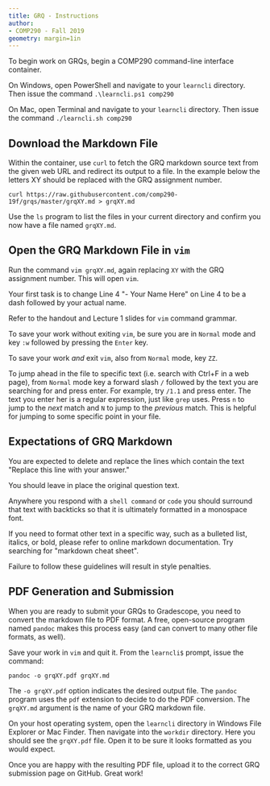 ```yaml
---
title: GRQ - Instructions 
author: 
- COMP290 - Fall 2019
geometry: margin=1in
---
```


To begin work on GRQs, begin a COMP290 command-line interface container.

On Windows, open PowerShell and navigate to your `learncli` directory. Then issue the command `.\learncli.ps1 comp290`

On Mac, open Terminal and navigate to your `learncli` directory. Then issue the command `./learncli.sh comp290`

## Download the Markdown File

Within the container, use `curl` to fetch the GRQ markdown source text from the given web URL and redirect its output to a file. In the example below the letters XY should be replaced with the GRQ assignment number.

`curl https://raw.githubusercontent.com/comp290-19f/grqs/master/grqXY.md > grqXY.md`

Use the `ls` program to list the files in your current directory and confirm you now have a file named `grqXY.md`.

## Open the GRQ Markdown File in `vim`

Run the command `vim grqXY.md`, again replacing `XY` with the GRQ assignment number. This will open `vim`.

Your first task is to change Line 4 "- Your Name Here" on Line 4 to be a dash followed by your actual name.

Refer to the handout and Lecture 1 slides for `vim` command grammar.

To save your work without exiting `vim`, be sure you are in `Normal` mode and key `:w` followed by pressing the `Enter` key.

To save your work _and_ exit `vim`, also from `Normal` mode, key `ZZ`.

To jump ahead in the file to specific text (i.e. search with Ctrl+F in a web page), from `Normal` mode key a forward slash `/` followed by the text you are searching for and press enter. For example, try `/1.1` and press enter. The text you enter her is a regular expression, just like `grep` uses. Press `n` to jump to the _next_ match and `N` to jump to the _previous_ match. This is helpful for jumping to some specific point in your file.

## Expectations of GRQ Markdown

You are expected to delete and replace the lines which contain the text "Replace this line with your answer."

You should leave in place the original question text.

Anywhere you respond with a `shell command` or `code` you should surround that text with backticks so that it is ultimately formatted in a monospace font.

If you need to format other text in a specific way, such as a bulleted list, italics, or bold, please refer to online markdown documentation. Try searching for "markdown cheat sheet".

Failure to follow these guidelines will result in style penalties.

## PDF Generation and Submission

When you are ready to submit your GRQs to Gradescope, you need to convert the markdown file to PDF format. A free, open-source program named `pandoc` makes this process easy (and can convert to many other file formats, as well).

Save your work in `vim` and quit it. From the `learncli$` prompt, issue the command:

`pandoc -o grqXY.pdf grqXY.md`

The `-o grqXY.pdf` option indicates the desired output file. The `pandoc` program uses the `pdf` extension to decide to do the PDF conversion. The `grqXY.md` argument is the name of your GRQ markdown file.

On your host operating system, open the `learncli` directory in Windows File Explorer or Mac Finder. Then navigate into the `workdir` directory. Here you should see the `grqXY.pdf` file. Open it to be sure it looks formatted as you would expect.

Once you are happy with the resulting PDF file, upload it to the correct GRQ submission page on GitHub. Great work!
